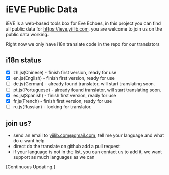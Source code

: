 # iEVE Public Data
iEVE is a web-based tools box for Eve Echoes, in this project you can find all public data for https://ieve.yiilib.com, you are welcome to join us on the public data working.

Right now we only have i18n translate code in the repo for our translators

## i18n status
- [x] zh.js(Chinese) - finish first version, ready for use
- [x] en.js(English) - finish first version, ready for use
- [ ] de.js(German) - already found translator, will start translating soon.
- [ ] pt.js(Portuguese) - already found translator, will start translating soon.
- [x] es.js(Spanish) - finish first version, ready for use
- [x] fr.js(French) - finish first version, ready for use
- [ ] ru.js(Russian) - looking for translator.

## join us?
* send an email to yiilib.com@gmail.com, tell me your language and what do u want help
* direct do the translate on github add a pull request
* if your language is not in the list, you can contact us to add it, we want support as much languages as we can


[Continuous Updating.]